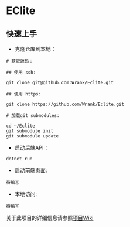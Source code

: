 # EClite

## 快速上手

* 克隆仓库到本地：

```
# 获取源码：

## 使用 ssh:

git clone git@github.com:Wrank/Eclite.git

## 使用 https:

git clone https://github.com/Wrank/Eclite.git

# 加载git submodules:

cd ~/Eclite
git submodule init
git submodule update

```

* 启动后端API：

```
dotnet run
```

* 启动前端页面:

```
待编写
```

* 本地访问:

```
待编写
```

关于此项目的详细信息请参照[项目Wiki](https://github.com/Wrank/Eclite/wiki)